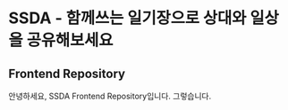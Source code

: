 # SSDA - 함께쓰는 일기장으로 상대와 일상을 공유해보세요

## Frontend Repository

안녕하세요, SSDA Frontend Repository입니다. 그렇습니다.
